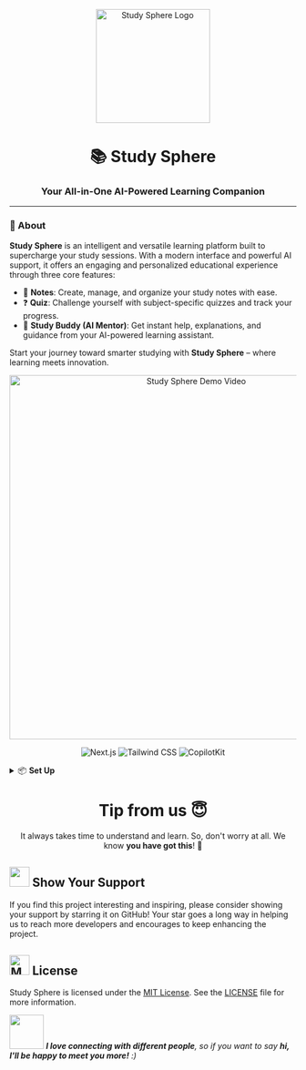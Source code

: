 <p align="center">
  <img src="https://github.com/user-attachments/assets/56509c06-42a5-49c8-a39d-26598ca00cd9" alt="Study Sphere Logo" width="200"/>
</p>

<h1 align="center">📚 Study Sphere</h1>
<h3 align="center">Your All-in-One AI-Powered Learning Companion</h3>

---

### 🌟 About

**Study Sphere** is an intelligent and versatile learning platform built to supercharge your study sessions. With a modern interface and powerful AI support, it offers an engaging and personalized educational experience through three core features:

- 📝 **Notes**: Create, manage, and organize your study notes with ease.
- ❓ **Quiz**: Challenge yourself with subject-specific quizzes and track your progress.
- 🤖 **Study Buddy (AI Mentor)**: Get instant help, explanations, and guidance from your AI-powered learning assistant.

Start your journey toward smarter studying with **Study Sphere** – where learning meets innovation.

<p align="center">
  <a href="https://www.youtube.com/watch?v=a5dYdKVxN4k">
    <img src="http://i.ytimg.com/vi/a5dYdKVxN4k/hqdefault.jpg" alt="Study Sphere Demo Video" width="640"/>
  </a>
</p>

<p align="center">
  <img src="https://img.shields.io/badge/Next.js-black?logo=next.js" alt="Next.js" />
  <img src="https://img.shields.io/badge/Tailwind_CSS-38B2AC?logo=tailwind-css&logoColor=white" alt="Tailwind CSS" />
  <img src="https://img.shields.io/badge/CopilotKit-🪁-black" alt="CopilotKit" />
</p>

<details>
<summary>📦 <strong>Set Up</strong></summary>

To get **Study Sphere** up and running locally, follow these steps:

1. **Clone the repository:**
   ```sh
   git clone https://github.com/k0msenapati/study-sphere.git
   ```

2. **Install dependencies:**

   ```sh
   bun install
   ```

3. **Add environment variables:**

   Create a `.env.local` file in the root directory and add your API key:

   ```sh
   GROQ_API_KEY='YOUR API KEY HERE'
   ```

4. **Run the development server:**

   ```sh
   bun run dev
   ```

   ---

## 🤝 How to Contribute

We welcome contributions from everyone! To get started:

1. **Fork** this repository.
2. **Clone** your fork to your local machine.
3. **Create a new branch** for your feature or bugfix.
4. **Make your changes** and commit them with clear messages.
5. **Push** your branch to your forked repository.
6. **Open a Pull Request** describing your changes.

For detailed guidelines, please see our [CONTRIBUTING.md](CONTRIBUTING.md).

Thank you for helping improve Study Sphere!

---

</details>

<div align="center">
  <h1>Tip from us 😇</h1>
  <p>It always takes time to understand and learn. So, don't worry at all. We know <b>you have got this</b>! 💪</p>
</div>

<div>
  <h2><img src="https://fonts.gstatic.com/s/e/notoemoji/latest/2764_fe0f/512.webp" width="35" height="35"> Show Your Support</h2>
</div>

If you find this project interesting and inspiring, please consider showing your support by starring it on GitHub! Your star goes a long way in helping us to reach more developers and encourages to keep enhancing the project.

<div>
  <h2><img src="https://raw.githubusercontent.com/Tarikul-Islam-Anik/Telegram-Animated-Emojis/main/Objects/Memo.webp" alt="Memo" width="35" height="35" /> License</h2>
</div>

Study Sphere is licensed under the [MIT License](LICENSE). See the [LICENSE](LICENSE) file for more information.

<img src="https://media.giphy.com/media/LnQjpWaON8nhr21vNW/giphy.gif" width="60"> <em><b>I love connecting with different people</b>, so if you want to say <b>hi, I'll be happy to meet you more!</b> :)</em>
